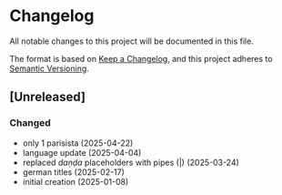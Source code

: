 # Changelog

All notable changes to this project will be documented in this file.

The format is based on [Keep a Changelog](https://keepachangelog.com/en/1.0.0/),
and this project adheres to [Semantic Versioning](https://semver.org/spec/v2.0.0.html).


## [Unreleased]

### Changed
- only 1 parisista (2025-04-22)
- language update (2025-04-04)
- replaced _daṇḍa_ placeholders with pipes (|) (2025-03-24)
- german titles (2025-02-17)
- initial creation (2025-01-08)
